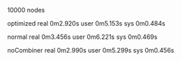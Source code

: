 10000 nodes

optimized
real	0m2.920s
user	0m5.153s
sys	0m0.484s

normal
real	0m3.456s
user	0m6.221s
sys	0m0.469s


noCombiner
real	0m2.990s
user	0m5.299s
sys	    0m0.456s
